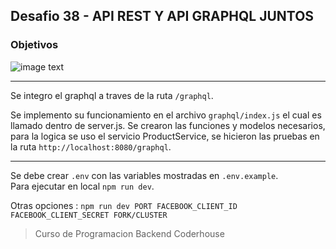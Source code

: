## Desafio 38 - API REST Y API GRAPHQL JUNTOS

### Objetivos

![image text](https://raw.githubusercontent.com/AlejandroD-A/Coderhouse-desafios/main/desafio-38/consigna-38.PNG)

---

Se integro el graphql a traves de la ruta `/graphql`.

Se implemento su funcionamiento en el archivo `graphql/index.js` el cual es llamado dentro de server.js.
Se crearon las funciones y modelos necesarios, para la logica se uso el servicio ProductService, se hicieron las pruebas en la ruta `http://localhost:8080/graphql`.

---

Se debe crear `.env` con las variables mostradas en `.env.example`.  
Para ejecutar en local `npm run dev`.

Otras opciones : `npm run dev PORT FACEBOOK_CLIENT_ID FACEBOOK_CLIENT_SECRET FORK/CLUSTER`

> Curso de Programacion Backend Coderhouse
